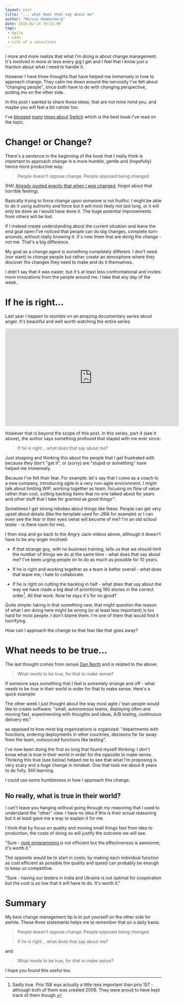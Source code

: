 ```yaml
---
layout: post
title: "... what does that say about me"
author: "Marcus Hammarberg"
date: 2016-02-14 19:21:09
tags:
 - Agile
 - Lean
 - Life of a consultant
---
```


I more and more realize that what I'm doing is about change management. It's involved in more or less every gig I get and I feel that I know just a fraction about what I need to handle it. 

However I have three thoughts that have helped me immensely in how to approach change. They calm me down around the nervosity I've felt about "changing people", since both have to do with changing perspective, putting me on the other side. 

In this post I wanted to share these ideas, that are not mine mind you, and maybe you will feel a bit calmer too. 

<a name='more'></a>
I've [blogged](http://www.marcusoft.net/2012/09/applying-switch-framework-to-meetings.html) [many](http://www.marcusoft.net/2012/09/applying-switch-framework-to-meetings_6992.html) [times about](http://www.marcusoft.net/2015/10/changes-reasons-or-the-opposite.html) [Switch](http://heathbrothers.com/books/switch/) which is the best book I've read on the topic. 

# Change! or Change?

There's a sentence in the beginning of the book that I really think is important to approach change in a more humble, gentle and (hopefully) hence more productive way: 

<blockquote>People doesn't oppose change. People opposed being changed</blockquote>

(HA! [Already quoted exactly that when I *was* changed](http://www.marcusoft.net/2015/10/changes-reasons-or-the-opposite.html), forgot about that horrible feeling). 

Basically trying to force change *upon* someone is not fruitful. I might be able to do it using authority and force but it will most likely not last long, or it will only be done as *I* would have done it. The huge potential improvements from others will be lost. 

If I instead create understanding about the current situation and leave the end goal open I've noticed that people can do big changes, complete turn-arounds, without really knowing it. It's now them that are doing the change - not me. That's a big difference. 

My goal as a change agent is something completely different. I don't need (nor want) to *change* people but rather create an atmosphere where they discover the changes they need to make and do it themselves. 

I didn't say that it was easier, but it's at least less confrontational and invites more innovations from the people around me. I take that any day of the week. 

# If he is right...
Last year I happen to stumble on an amazing documentary series about anger. It's beautiful and well worth watching the entire series. 

<iframe width="560" height="315" src="https://www.youtube.com/embed/c6TrKkkVEhs?list=PLJA_jUddXvY62dhVThbeegLPpvQlR4CjF" frameborder="0" allowfullscreen></iframe>

However that is beyond the scope of this post. In this series, part 4 (see it above), the author says something profound that stayed with me ever since: 

<blockquote>If he is right... what does that say about me?</blockquote>

Just stopping and thinking this about the people that I get frustrated with because they don't "get it", or (sorry) are "stupid or something" have helped me immensely. 

Because I've felt their fear. For example: let's say that I come as a coach to a new company, introducing agile in a very non-agile environment. I might talk about limiting WIP, working together as team, focusing on flow of value rather than cost, cutting backlog items that no one talked about for years and other stuff that I take for granted as *good things*&trade;.

Sometimes I get strong rebukes about things like these. People can get very upset about details (like the template used for JIRA for example) or I can even see the fear in their eyes (what will become of me? I'm an old school tester - is there room for me). 

I then stop and go back to the Angry Jack-videos above, although it doesn't have to be any anger involved: 

* If that strange guy, with no business training, tells us that we should limit the number of things we do at the same time - what does that say about me? I've been urging people on to do as much as possible for 10 years. 

* If he is right and working together as a team is better overall - what does that leave me; i hate to collaborate.

* If he is right on cutting the backlog in half - what does that say about the way we have made a big deal of prioritizing 160 stories in the correct order[^1]. All that work. Now he says it's for no good? 

Quite simple: taking in that something new, that might question the reason of what I am doing here might be wrong (or at least less important) is too hard for most people. I don't blame them. I'm one of them that would find it horrifying. 

How can I approach the change so that fear like that goes away? 

# What needs to be true... 
The last thought comes from sensei [Dan North](http://dannorth.net/) and is related to the above: 

<blockquote>What needs to be true, for that to make sense?</blockquote>

If someone says something that I feel is extremely strange and off - what needs to be true in their world in order for that to make sense. Here's a quick example:

The other week I just thought about the way most agile / lean people would like to create software: "small, autonomous teams, deploying often and moving fast, experimenting with thoughts and ideas, A/B testing, continuous delivery etc" 

as opposed to how most big organizations is organized: "departments with functions, ordering deployments in other countries, decisions far far away from the team, outsourced functions like testing". 

I've now been doing the first so long that found myself thinking: I don't know what is true in their world in order for the opposite to make sense. Thinking this true (see below) helped me to see that what I'm proposing is very scary and a *huge* change in mindset. One that took me about 8 years to do fully. Still learning. 

I could use some humbleness in how I approach this change.

## No really, what is true in their world? 
I can't leave you hanging without going through my reasoning that I used to understand the "other" view. I have no idea if this is their actual reasoning but it at least gave me a way to explain it for me. 

I think that by focus on quality and moving small things fast from idea to production, the costs of doing so will justify the outcome we will see. 

"Sure - [mob programming ](http://codebetter.com/marcushammarberg/2013/08/06/mob-programming/)is not efficient but the effectiveness is awesome; it's worth it."

The opposite would be to start in costs; by making each individual function as cost efficient as possible the quality and speed can probably be enough to keep us competitive. 

"Sure - having our testers in India and Ukraine is not optimal for cooperation but the cost is so low that it will have to do. It's worth it."

# Summary
My best change management tip is to put yourself on the other side for awhile. These three statements helps me to remember that on a daily basis: 

<blockquote>People doesn't oppose change. People opposed being changed</blockquote>

<blockquote>If he is right... what does that say about me?</blockquote>

and 

<blockquote>What needs to be true, for that to make sense?</blockquote>

I hope you found this useful too. 

 [^1]: Sadly true. Prio 158 was actually a little less important than prio 157 - although both of them was created 2006. They were proud to have kept track of them though. 